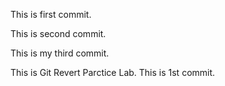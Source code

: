 This is first commit.

This is second commit.

This is my third commit.

This is Git Revert Parctice Lab. This is 1st commit.
